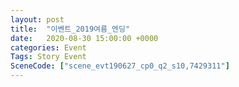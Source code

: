 ```yaml
---
layout: post
title:  "이벤트_2019여름_엔딩"
date:   2020-08-30 15:00:00 +0000
categories: Event
Tags: Story Event
SceneCode: ["scene_evt190627_cp0_q2_s10,7429311"]
---
```


